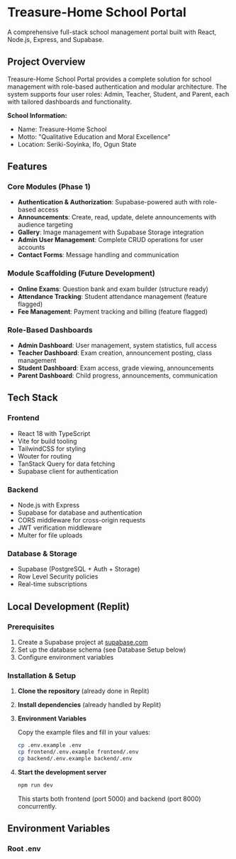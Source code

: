 # Treasure-Home School Portal

A comprehensive full-stack school management portal built with React, Node.js, Express, and Supabase.

## Project Overview

Treasure-Home School Portal provides a complete solution for school management with role-based authentication and modular architecture. The system supports four user roles: Admin, Teacher, Student, and Parent, each with tailored dashboards and functionality.

**School Information:**
- Name: Treasure-Home School
- Motto: "Qualitative Education and Moral Excellence"
- Location: Seriki-Soyinka, Ifo, Ogun State

## Features

### Core Modules (Phase 1)
- **Authentication & Authorization**: Supabase-powered auth with role-based access
- **Announcements**: Create, read, update, delete announcements with audience targeting
- **Gallery**: Image management with Supabase Storage integration
- **Admin User Management**: Complete CRUD operations for user accounts
- **Contact Forms**: Message handling and communication

### Module Scaffolding (Future Development)
- **Online Exams**: Question bank and exam builder (structure ready)
- **Attendance Tracking**: Student attendance management (feature flagged)
- **Fee Management**: Payment tracking and billing (feature flagged)

### Role-Based Dashboards
- **Admin Dashboard**: User management, system statistics, full access
- **Teacher Dashboard**: Exam creation, announcement posting, class management
- **Student Dashboard**: Exam access, grade viewing, announcements
- **Parent Dashboard**: Child progress, announcements, communication

## Tech Stack

### Frontend
- React 18 with TypeScript
- Vite for build tooling
- TailwindCSS for styling
- Wouter for routing
- TanStack Query for data fetching
- Supabase client for authentication

### Backend
- Node.js with Express
- Supabase for database and authentication
- CORS middleware for cross-origin requests
- JWT verification middleware
- Multer for file uploads

### Database & Storage
- Supabase (PostgreSQL + Auth + Storage)
- Row Level Security policies
- Real-time subscriptions

## Local Development (Replit)

### Prerequisites
1. Create a Supabase project at [supabase.com](https://supabase.com)
2. Set up the database schema (see Database Setup below)
3. Configure environment variables

### Installation & Setup

1. **Clone the repository** (already done in Replit)

2. **Install dependencies** (already handled by Replit)

3. **Environment Variables**
   
   Copy the example files and fill in your values:
   ```bash
   cp .env.example .env
   cp frontend/.env.example frontend/.env
   cp backend/.env.example backend/.env
   ```

4. **Start the development server**
   ```bash
   npm run dev
   ```

   This starts both frontend (port 5000) and backend (port 8000) concurrently.

## Environment Variables

### Root .env
